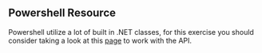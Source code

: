 ## Powershell Resource
Powershell utilize a lot of built in .NET classes, for this exercise you should consider taking a look at this [page](https://learn.microsoft.com/en-us/dotnet/api/system.globalization.stringinfo) to work with the API.
